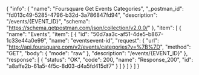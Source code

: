 {
  "info": {
    "name": "Foursquare Get Events Categories",
    "_postman_id": "fd013c49-5285-4796-b32d-3a786847fd94",
    "description": "/events/{EVENT_ID}",
    "schema": "https://schema.getpostman.com/json/collection/v2.0.0/"
  },
  "item": [
    {
      "name": "Events",
      "item": [
        {
          "id": "50d7aa3c-af51-4de5-b867-1c33e44a0e99",
          "name": "eventsevent-id",
          "request": {
            "url": "http://api.foursquare.com/v2/events/categories?v=%7B%7D",
            "method": "GET",
            "body": {
              "mode": "raw"
            },
            "description": "/events/{EVENT_ID}"
          },
          "response": [
            {
              "status": "OK",
              "code": 200,
              "name": "Response_200",
              "id": "a8affe2b-61a5-4f5c-8d03-d4a5fd415df7"
            }
          ]
        }
      ]
    }
  ]
}